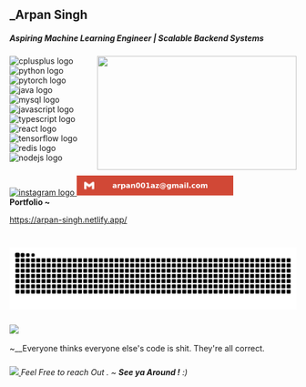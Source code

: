 
<h2>_Arpan Singh</h2>
  </a>
<h4 align="left"><i>Aspiring Machine Learning Engineer | Scalable Backend Systems </i></h4>
<h5 align="left">
</h5>

###


###
 <a href="#" onclick="return false;" target="_blank">
<img align="right" height="200" width ="350" src="https://media3.giphy.com/media/v1.Y2lkPTc5MGI3NjExMjM0dzdneWszeDV3YmthZWZvbmVxb3BqNDB4ODEwY2h3cjYxb3VneiZlcD12MV9pbnRlcm5hbF9naWZfYnlfaWQmY3Q9Zw/PZrjGkr334fXa/giphy.gif"  />  </a>

<div align="left">
    <img src="https://cdn.jsdelivr.net/gh/devicons/devicon/icons/cplusplus/cplusplus-original.svg" height="30" alt="cplusplus logo"/>
    <img width="12" />
    <img src="https://cdn.jsdelivr.net/gh/devicons/devicon/icons/python/python-original.svg" height="30" alt="python logo" />
    <img width="12" />
    <img src="https://cdn.jsdelivr.net/gh/devicons/devicon/icons/pytorch/pytorch-original.svg" height="30" alt="pytorch logo" />
    <img width="12" />
    <img src="https://cdn.jsdelivr.net/gh/devicons/devicon/icons/java/java-original.svg" height="30" alt="java logo"/>
    <img width="12" />
    <img src="https://cdn.jsdelivr.net/gh/devicons/devicon/icons/mysql/mysql-original.svg" height="30" alt="mysql logo" />
    <img src="https://cdn.jsdelivr.net/gh/devicons/devicon/icons/javascript/javascript-original.svg" height="30" alt="javascript logo"/>
    <img width="12" />
    <img src="https://cdn.jsdelivr.net/gh/devicons/devicon/icons/typescript/typescript-original.svg" height="30" alt="typescript logo"/>
    <img width="12" />
    <img src="https://cdn.jsdelivr.net/gh/devicons/devicon/icons/react/react-original.svg" height="30" alt="react logo" />
    <img width="12" />
    <img src="https://cdn.jsdelivr.net/gh/devicons/devicon/icons/tensorflow/tensorflow-original.svg" height="30" alt="tensorflow logo"  />
    <img width="12" />
    <img src="https://skillicons.dev/icons?i=redis" height="30" alt="redis logo"  />
    <img width="12" />
    <img src="https://skillicons.dev/icons?i=nodejs" height="30" alt="nodejs logo"  />
</div>

###



###

<div align="left">
  <a href="https://www.instagram.com/arpnn_0/" target="_blank">
    <img src="https://img.shields.io/static/v1?message=Instagram&logo=instagram&label=&color=E4405F&logoColor=white&labelColor=&style=for-the-badge" height="35" alt="instagram logo"  />
  </a>
  <a href="#" onclick="return false;" target="_blank">
     <img src="https://github.com/Arpan010/Arpan010/blob/main/gmail.svg" height="35" alt="gmail logo" style="pointer-events: none;"  />
  </a>
</div>
<b>Portfolio ~ </b>
<a href = "https://arpan-singh.netlify.app/">
  <p>https://arpan-singh.netlify.app/</p>
</a>

###

<br clear="both">
<a href="https://github.com/Arpan010" target="_blank">
  <img src="https://raw.githubusercontent.com/Arpan010/Arpan010/output/snake.svg" alt="Snake animation" style="pointer-events: none;" />
</a>


###
<a href="#" onclick="return false;" target="_blank" align ="right">
<img src="https://media0.giphy.com/media/v1.Y2lkPTc5MGI3NjExaWlsZmNoaXA2cGE5aDBpdGhsaWt2eTBqMWxsdXhjdnZoaXRtN3NucCZlcD12MV9pbnRlcm5hbF9naWZfYnlfaWQmY3Q9Zw/yCDoXaZyBVilq/giphy.gif" width="50" style="pointer-events: none;">
</a>
<p align="left">~__Everyone thinks everyone else's code is shit. They're all correct.</p>

###
<a href="#" onclick="return false;" target="_blank">
<img src="https://media0.giphy.com/media/v1.Y2lkPTc5MGI3NjExd2I2eXlhaTVlbGVjc3ppaTFuYWg2a2o0bnV6cnZqZTJpcWM1eW5rdiZlcD12MV9pbnRlcm5hbF9naWZfYnlfaWQmY3Q9Zw/123t0dxx3bQdCE/giphy.gif" width="60">
</a><em><b></b> Feel Free to reach Out . ~ <b>See ya Around !</b> :)</em>


###
